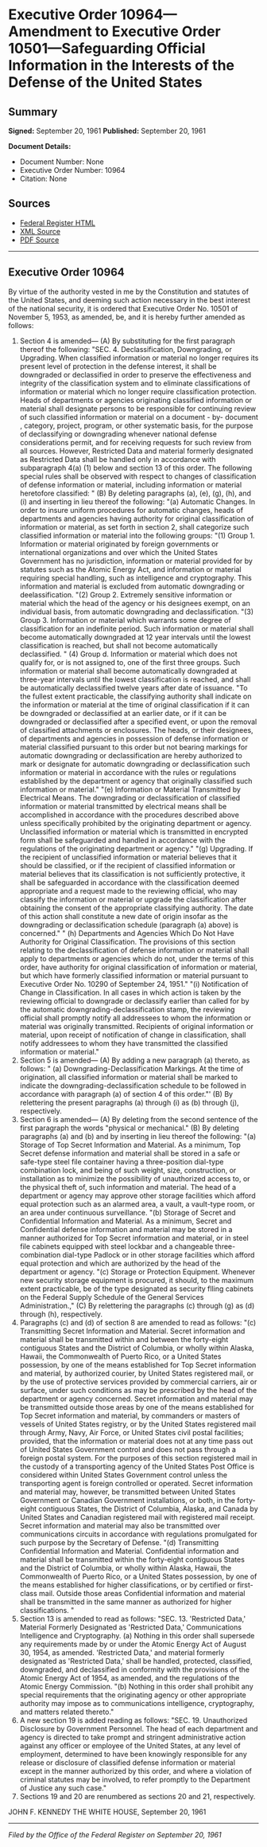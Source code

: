 # Executive Order 10964—Amendment to Executive Order 10501—Safeguarding Official Information in the Interests of the Defense of the United States

## Summary

**Signed:** September 20, 1961
**Published:** September 20, 1961

**Document Details:**
- Document Number: None
- Executive Order Number: 10964
- Citation: None

## Sources
- [Federal Register HTML](https://www.presidency.ucsb.edu/documents/executive-order-10964-amendment-executive-order-10501-safeguarding-official-information)
- [XML Source](None)
- [PDF Source](None)

---

## Executive Order 10964

By virtue of the authority vested in me by the Constitution and statutes of the United States, and deeming such action necessary in the best interest of the national security, it is ordered that Executive Order No. 10501 of November 5, 1953, as amended, be, and it is hereby further amended as follows:
1. Section 4 is amended—
(A) By substituting for the first paragraph thereof the following:
"SEC. 4. Declassification, Downgrading, or Upgrading. When classified information or material no longer requires its present level of protection in the defense interest, it shall be downgraded or declassified in order to preserve the effectiveness and integrity of the classification system and to eliminate classifications of information or material which no longer require classification protection. Heads of departments or agencies originating classified information or material shall designate persons to be responsible for continuing review of such classified information or material on a document - by- document , category, project, program, or other systematic basis, for the purpose of declassifying or downgrading whenever national defense considerations permit, and for receiving requests for such review from all sources. However, Restricted Data and material formerly designated as Restricted Data shall be handled only in accordance with subparagraph 4(a) (1) below and section 13 of this order. The following special rules shall be observed with respect to changes of classification of defense information or material, including information or material heretofore classified: "
(B) By deleting paragraphs (a), (e), (g), (h), and (i) and inserting in lieu thereof the following:
"(a) Automatic Changes. In order to insure uniform procedures for automatic changes, heads of departments and agencies having authority for original classification of information or material, as set forth in section 2, shall categorize such classified information or material into the following groups:
"(1) Group 1. Information or material originated by foreign governments or international organizations and over which the United States Government has no jurisdiction, information or material provided for by statutes such as the Atomic Energy Act, and information or material requiring special handling, such as intelligence and cryptography. This information and material is excluded from automatic downgrading or deelassification.
"(2) Group 2. Extremely sensitive information or material which the head of the agency or his designees exempt, on an individual basis, from automatic downgrading and declassification.
"(3) Group 3. Information or material which warrants some degree of classification for an indefinite period. Such information or material shall become automatically downgraded at 12 year intervals until the lowest classification is reached, but shall not become automatically declassified.
" (4) Group d. Information or material which does not qualify for, or is not assigned to, one of the first three groups. Such information or material shall become automatically downgraded at three-year intervals until the lowest classification is reached, and shall be automatically declassified twelve years after date of issuance.
"To the fullest extent practicable, the classifying authority shall indicate on the information or material at the time of original classification if it can be downgraded or declassified at an earlier date, or if it can be downgraded or declassified after a specified event, or upon the removal of classified attachments or enclosures. The heads, or their designees, of departments and agencies in possession of defense information or material classified pursuant to this order but not bearing markings for automatic downgrading or declassification are hereby authorized to mark or designate for automatic downgrading or declassification such information or material in accordance with the rules or regulations established by the department or agency that originally classified such information or material."
"(e) Information or Material Transmitted by Electrical Means. The downgrading or declassification of classified information or material transmitted by electrical means shall be accomplished in accordance with the procedures described above unless specifically prohibited by the originating department or agency. Unclassified information or material which is transmitted in encrypted form shall be safeguarded and handled in accordance with the regulations of the originating department or agency."
"(g) Upgrading. If the recipient of unclassified information or material believes that it should be classified, or if the recipient of classified information or material believes that its classification is not sufficiently protective, it shall be safeguarded in accordance with the classification deemed appropriate and a request made to the reviewing official, who may classify the information or material or upgrade the classification after obtaining the consent of the appropriate classifying authority. The date of this action shall constitute a new date of origin insofar as the downgrading or declassification schedule (paragraph (a) above) is concerned."
" (h) Departments and Agencies Which Do Not Have Authority for Original Classification. The provisions of this section relating to the declassification of defense information or material shall apply to departments or agencies which do not, under the terms of this order, have authority for original classification of information or material, but which have formerly classified information or material pursuant to Executive Order No. 10290 of September 24, 1951."
"(i) Notification of Change in Classification. In all cases in which action is taken by the reviewing official to downgrade or declassify earlier than called for by the automatic downgrading-declassification stamp, the reviewing official shall promptly notify all addressees to whom the information or material was originally transmitted. Recipients of original information or material, upon receipt of notification of change in classification, shall notify addressees to whom they have transmitted the classified information or material."
2. Section 5 is amended—
(A) By adding a new paragraph (a) thereto, as follows:
" (a) Downgrading-Declassification Markings. At the time of origination, all classified information or material shall be marked to indicate the downgrading-declassification schedule to be followed in accordance with paragraph (a) of section 4 of this order."'
(B) By relettering the present paragraphs (a) through (i) as (b) through (j), respectively.
3. Section 6 is amended—
(A) By deleting from the second sentence of the first paragraph the words "physical or mechanical."
(B) By deleting paragraphs (a) and (b) and by inserting in lieu thereof the following:
"(a) Storage of Top Secret Information and Material. As a minimum, Top Secret defense information and material shall be stored in a safe or safe-type steel file container having a three-position dial-type combination lock, and being of such weight, size, construction, or installation as to minimize the possibility of unauthorized access to, or the physical theft of, such information and material. The head of a department or agency may approve other storage facilities which afford equal protection such as an alarmed area, a vault, a vault-type room, or an area under continuous surveillance.
"(b) Storage of Secret and Confidential Information and Material. As a minimum, Secret and Confidential defense information and material may be stored in a manner authorized for Top Secret information and material, or in steel file cabinets equipped with steel lockbar and a changeable three-combination dial-type Padlock or in other storage facilities which afford equal protection and which are authorized by the head of the department or agency.
"(c) Storage or Protection Equipment. Whenever new security storage equipment is procured, it should, to the maximum extent practicable, be of the type designated as security flling cabinets on the Federal Supply Schedule of the General Services Administration.,"
(C) By relettering the paragraphs (c) through (g) as (d) through (h), respectively.
4. Paragraphs (c) and (d) of section 8 are amended to read as follows:
"(c) Transmitting Secret Information and Material. Secret information and material shall be transmitted within and between the forty-eight contiguous States and the District of Columbia, or wholly within Alaska, Hawaii, the Commonwealth of Puerto Rico, or a United States possession, by one of the means established for Top Secret information and material, by authorized courier, by United States registered mail, or by the use of protective services provided by commercial carriers, air or surface, under such conditions as may be prescribed by the head of the department or agency concerned. Secret information and material may be transmitted outside those areas by one of the means established for Top Secret information and material, by commanders or masters of vessels of United States registry, or by the United States registered mail through Army, Navy, Air Force, or United States civil postal facilities; provided, that the information or material does not at any time pass out of United States Government control and does not pass through a foreign postal system. For the purposes of this section registered mail in the custody of a transporting agency of the United States Post Office is considered within United States Government control unless the transporting agent is foreign controlled or operated. Secret information and material may, however, be transmitted between United States Government or Canadian Government installations, or both, in the forty-eight contiguous States, the District of Columbia, Alaska, and Canada by United States and Canadian registered mail with registered mail receipt. Secret information and material may also be transmitted over communications circuits in accordance with regulations promulgated for such purpose by the Secretary of Defense.
"(d) Transmitting Confidential Information and Material. Confidential information and material shall be transmitted within the forty-eight contiguous States and the District of Columbia, or wholly within Alaska, Hawaii, the Commonwealth of Puerto Rico, or a United States possession, by one of the means established for higher classifications, or by certified or first-class mail. Outside those areas Confidential information and material shall be transmitted in the same manner as authorized for higher classifications. "
5. Section 13 is amended to read as follows:
"SEC. 13. 'Restricted Data,' Material Formerly Designated as 'Restricted Data,' Communications Intelligence and Cryptography. (a) Nothing in this order shall supersede any requirements made by or under the Atomic Energy Act of August 30, 1954, as amended. 'Restricted Data,' and material formerly designated as 'Restricted Data,' shall be handled, protected, classified, downgraded, and declassified in conformity with the provisions of the Atomic Energy Act of 1954, as amended, and the regulations of the Atomic Energy Commission.
"(b) Nothing in this order shall prohibit any special requirements that the originating agency or other appropriate authority may impose as to communications intelligence, cryptography, and matters related thereto."
6. A new section 19 is added reading as follows:
"SEC. 19. Unauthorized Disclosure by Government Personnel. The head of each department and agency is directed to take prompt and stringent administrative action against any officer or employee of the United States, at any level of employment, determined to have been knowingly responsible for any release or disclosure of classified defense information or material except in the manner authorized by this order, and where a violation of criminal statutes may be involved, to refer promptly to the Department of Justice any such case."
7. Sections 19 and 20 are renumbered as sections 20 and 21, respectively.

JOHN F. KENNEDY
THE WHITE HOUSE,
September 20, 1961

---

*Filed by the Office of the Federal Register on September 20, 1961*
